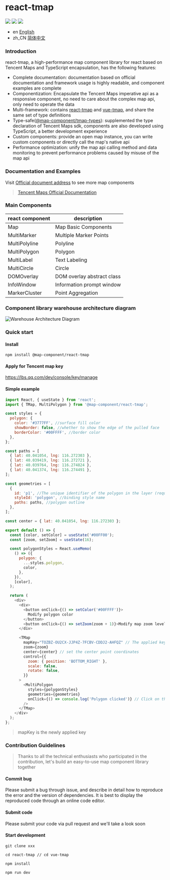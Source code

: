 # react-tmap

![](https://img.shields.io/npm/v/@map-component/react-tmap.svg)
![](https://img.shields.io/npm/dt/@map-component/react-tmap.svg)
![](https://img.shields.io/npm/l/express.svg)

- en [English](https://github.com/didi/react-tmap/blob/main/README.md)
- zh_CN [简体中文](https://github.com/didi/react-tmap/blob/main/README.zh_CN.md)

### Introduction

react-tmap, a high-performance map component library for react based on Tencent Maps and TypeScript encapsulation, has the following features:

- Complete documentation: documentation based on official documentation and framework usage is highly readable, and component examples are complete
- Componentization: Encapsulate the Tencent Maps imperative api as a responsive component, no need to care about the complex map api, only need to operate the data
- Multi-framework: contains [react-tmap](https://github.com/didi/react-tmap) and [vue-tmap](https://github.com/didi/vue-tmap), and share the same set of type definitions
- Type-safe([@map-component/tmap-types](https://github.com/didi/tmap-types)): supplemented the type declaration of Tencent Maps sdk, components are also developed using TypeScript, a better development experience
- Custom components: provide an open map instance, you can write custom components or directly call the map's native api
- Performance optimization: unify the map api calling method and data monitoring to prevent performance problems caused by misuse of the map api

### Documentation and Examples

Visit [Official document address](https://didi.github.io/react-tmap/) to see more map components

> [Tencent Maps Official Documentation](https://lbs.qq.com/webApi/javascriptGL/glDoc/glDocIndex)

### Main Components

| react component | description                |
| --------------- | -------------------------- |
| Map             | Map Basic Components       |
| MultiMarker     | Multiple Marker Points     |
| MultiPolyline   | Polyline                   |
| MultiPolygon    | Polygon                    |
| MultiLabel      | Text Labeling              |
| MultiCircle     | Circle                     |
| DOMOverlay      | DOM overlay abstract class |
| InfoWindow      | Information prompt window  |
| MarkerCluster   | Point Aggregation          |

### Component library warehouse architecture diagram

![Warehouse Architecture Diagram](https://pt-starimg.didistatic.com/static/starimg/img/hoIR5zeNlu1650526012816.png)

### Quick start

#### Install

```shell
npm install @map-component/react-tmap
```

#### Apply for Tencent map key

https://lbs.qq.com/dev/console/key/manage

#### Simple example

```javascript
import React, { useState } from 'react';
import { TMap, MultiPolygon } from '@map-component/react-tmap';

const styles = {
  polygon: {
    color: '#3777FF', //surface fill color
    showBorder: false, //whether to show the edge of the pulled face
    borderColor: '#00FFFF', //border color
  },
};

const paths = [
  { lat: 40.041054, lng: 116.272303 },
  { lat: 40.039419, lng: 116.272721 },
  { lat: 40.039764, lng: 116.274824 },
  { lat: 40.041374, lng: 116.274491 },
];

const geometries = [
  {
    id: 'p1', //The unique identifier of the polygon in the layer (required when deleting and updating data)
    styleId: 'polygon', //binding style name
    paths: paths, //polygon outline
  },
];

const center = { lat: 40.041054, lng: 116.272303 };

export default () => {
  const [color, setColor] = useState('#00FF00');
  const [zoom, setZoom] = useState(16);

  const polygonStyles = React.useMemo(
    () => ({
      polygon: {
        ...styles.polygon,
        color,
      },
    }),
    [color],
  );

  return (
    <div>
      <div>
        <button onClick={() => setColor('#00FFFF')}>
          Modify polygon color
        </button>
        <button onClick={() => setZoom(zoom + 1)}>Modify map zoom level</button>
      </div>

      <TMap
        mapKey="TOZBZ-OU2CX-JJP4Z-7FCBV-CDDJ2-AHFQZ" // The applied key
        zoom={zoom}
        center={center} // set the center point coordinates
        control={{
          zoom: { position: 'BOTTOM_RIGHT' },
          scale: false,
          rotate: false,
        }}
      >
        <MultiPolygon
          styles={polygonStyles}
          geometries={geometries}
          onClick={() => console.log('Polygon clicked')} // Click on the polygon
        />
      </TMap>
    </div>
  );
};
```

> mapKey is the newly applied key

### Contribution Guidelines

> Thanks to all the technical enthusiasts who participated in the contribution, let's build an easy-to-use map component library together

#### Commit bug

Please submit a bug through issue, and describe in detail how to reproduce the error and the version of dependencies. It is best to display the reproduced code through an online code editor.

#### Submit code

Please submit your code via pull request and we'll take a look soon

#### Start development

```
git clone xxx

cd react-tmap // cd vue-tmap

npm install

npm run dev
```
